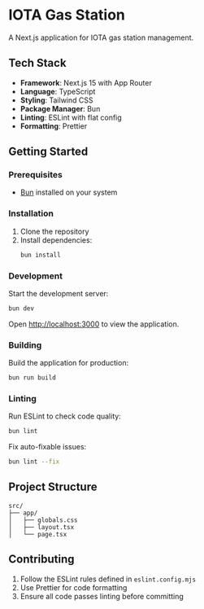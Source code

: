 # IOTA Gas Station

A Next.js application for IOTA gas station management.

## Tech Stack

- **Framework**: Next.js 15 with App Router
- **Language**: TypeScript
- **Styling**: Tailwind CSS
- **Package Manager**: Bun
- **Linting**: ESLint with flat config
- **Formatting**: Prettier

## Getting Started

### Prerequisites

- [Bun](https://bun.sh) installed on your system

### Installation

1. Clone the repository
2. Install dependencies:
   ```bash
   bun install
   ```

### Development

Start the development server:

```bash
bun dev
```

Open [http://localhost:3000](http://localhost:3000) to view the application.

### Building

Build the application for production:

```bash
bun run build
```

### Linting

Run ESLint to check code quality:

```bash
bun lint
```

Fix auto-fixable issues:

```bash
bun lint --fix
```

## Project Structure

```
src/
├── app/
│   ├── globals.css
│   ├── layout.tsx
│   └── page.tsx
```

## Contributing

1. Follow the ESLint rules defined in `eslint.config.mjs`
2. Use Prettier for code formatting
3. Ensure all code passes linting before committing
